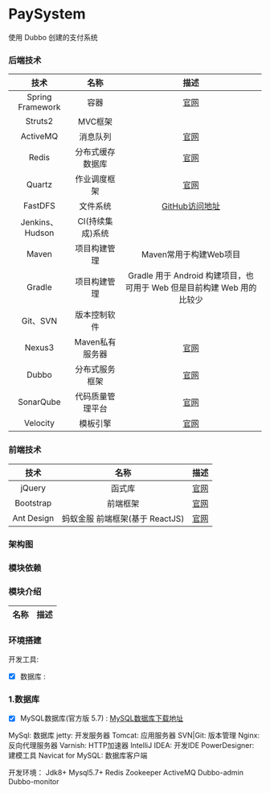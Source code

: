 # PaySystem
使用 Dubbo 创建的支付系统

### 后端技术
| 技术 | 名称 | 描述|
|:---:|:---:| :---: |
| Spring Framework | 容器 | [官网](http://projects.spring.io/spring-framework/)
| Struts2 | MVC框架 |
| ActiveMQ | 消息队列 | [官网](http://activemq.apache.org/) |
| Redis | 分布式缓存数据库 | [官网](https://redis.io/) |
| Quartz | 作业调度框架 | [官网](	http://www.quartz-scheduler.org/) |
| FastDFS | 文件系统 | [GitHub访问地址](https://github.com/happyfish100/fastdfs)
| Jenkins、Hudson | CI(持续集成)系统 |
| Maven | 项目构建管理 | Maven常用于构建Web项目 |
| Gradle | 项目构建管理 | Gradle 用于 Android 构建项目，也可用于 Web 但是目前构建 Web 用的比较少 |
| Git、SVN | 版本控制软件 |
| Nexus3 | Maven私有服务器 | [官网](https://www.sonatype.com/) |
| Dubbo | 分布式服务框架 | [官网](http://dubbo.io/) |
| SonarQube | 代码质量管理平台 | [官网](https://www.sonarqube.org/) |
| Velocity | 模板引擎 | [官网](http://velocity.apache.org/) |


### 前端技术
| 技术 | 名称 | 描述|
|:---:|:---:| :---: |
| jQuery | 函式库 | [官网](http://jquery.com/) |
| Bootstrap | 前端框架 | [官网](http://www.bootcss.com/) |
| Ant Design | 蚂蚁金服 前端框架(基于 ReactJS) | [官网](http://design.alipay.com/) |

### 架构图


### 模块依赖

### 模块介绍
| 名称 | 描述|
|:---:| :---: |


### 环境搭建
开发工具:
- [x] 数据库 : 

### 1.数据库
- [x] MySQL数据库(官方版 5.7) : [MySQL数据库下载地址](https://dev.mysql.com/downloads/repo/yum/)

MySql: 数据库
jetty: 开发服务器
Tomcat: 应用服务器
SVN|Git: 版本管理
Nginx: 反向代理服务器
Varnish: HTTP加速器
IntelliJ IDEA: 开发IDE
PowerDesigner: 建模工具
Navicat for MySQL: 数据库客户端

开发环境：
Jdk8+
Mysql5.7+
Redis
Zookeeper
ActiveMQ
Dubbo-admin
Dubbo-monitor


